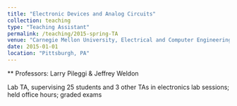 ```yaml
---
title: "Electronic Devices and Analog Circuits"
collection: teaching
type: "Teaching Assistant"
permalink: /teaching/2015-spring-TA
venue: "Carnegie Mellon University, Electrical and Computer Engineering"
date: 2015-01-01
location: "Pittsburgh, PA"
---
```


** Professors: Larry Pileggi & Jeffrey Weldon

Lab TA, supervising 25 students and 3 other TAs in electronics lab sessions; held office hours; graded exams
